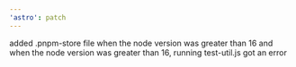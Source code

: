 ```yaml
---
'astro': patch
---
```


added .pnpm-store file when the node version was greater than 16 and when the node version was greater than 16, running test-util.js got an error
